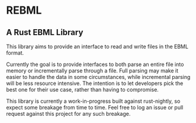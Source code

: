 # REBML #
## A Rust EBML Library ##

This library aims to provide an interface to read and write files in the EBML format.

Currently the goal is to provide interfaces to both parse an entire file into memory or incrementally parse through a file. Full parsing may make it easier to handle the data in some circumstances, while incremental parsing will be less resource intensive. The intention is to let developers pick the best one for their use case, rather than having to compromise.

This library is currently a work-in-progress built against rust-nightly, so expect some breakage from time to time. Feel free to log an issue or pull request against this project for any such breakage.
